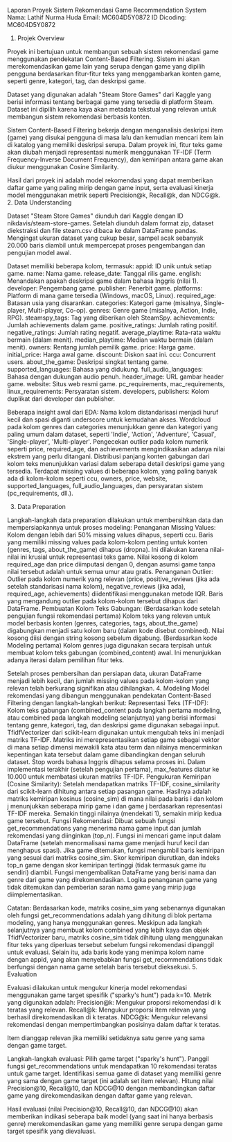 Laporan Proyek Sistem Rekomendasi
Game Recommendation System
    Nama: Lathif Nurma Huda
    Email: MC604D5Y0872
    ID Dicoding: MC604D5Y0872

1. Projek Overview

Proyek ini bertujuan untuk membangun sebuah sistem rekomendasi game menggunakan pendekatan Content-Based Filtering. Sistem ini akan merekomendasikan game lain yang serupa dengan game yang dipilih pengguna berdasarkan fitur-fitur teks yang menggambarkan konten game, seperti genre, kategori, tag, dan deskripsi game.

Dataset yang digunakan adalah "Steam Store Games" dari Kaggle yang berisi informasi tentang berbagai game yang tersedia di platform Steam. Dataset ini dipilih karena kaya akan metadata tekstual yang relevan untuk membangun sistem rekomendasi berbasis konten.

Sistem Content-Based Filtering bekerja dengan menganalisis deskripsi item (game) yang disukai pengguna di masa lalu dan kemudian mencari item lain di katalog yang memiliki deskripsi serupa. Dalam proyek ini, fitur teks game akan diubah menjadi representasi numerik menggunakan TF-IDF (Term Frequency-Inverse Document Frequency), dan kemiripan antara game akan diukur menggunakan Cosine Similarity.

Hasil dari proyek ini adalah model rekomendasi yang dapat memberikan daftar game yang paling mirip dengan game input, serta evaluasi kinerja model menggunakan metrik seperti Precision@k, Recall@k, dan NDCG@k.
2. Data Understanding

Dataset "Steam Store Games" diunduh dari Kaggle dengan ID nikdavis/steam-store-games. Setelah diunduh dalam format zip, dataset diekstraksi dan file steam.csv dibaca ke dalam DataFrame pandas. Mengingat ukuran dataset yang cukup besar, sampel acak sebanyak 20.000 baris diambil untuk mempercepat proses pengembangan dan pengujian model awal.

Dataset memiliki beberapa kolom, termasuk:
    appid: ID unik untuk setiap game.
    name: Nama game.
    release_date: Tanggal rilis game.
    english: Menandakan apakah deskripsi game dalam bahasa Inggris (nilai 1).
    developer: Pengembang game.
    publisher: Penerbit game.
    platforms: Platform di mana game tersedia (Windows, macOS, Linux).
    required_age: Batasan usia yang disarankan.
    categories: Kategori game (misalnya, Single-player, Multi-player, Co-op).
    genres: Genre game (misalnya, Action, Indie, RPG).
    steamspy_tags: Tag yang diberikan oleh SteamSpy.
    achievements: Jumlah achievements dalam game.
    positive_ratings: Jumlah rating positif.
    negative_ratings: Jumlah rating negatif.
    average_playtime: Rata-rata waktu bermain (dalam menit).
    median_playtime: Median waktu bermain (dalam menit).
    owners: Rentang jumlah pemilik game.
    price: Harga game.
    initial_price: Harga awal game.
    discount: Diskon saat ini.
    ccu: Concurrent users.
    about_the_game: Deskripsi singkat tentang game.
    supported_languages: Bahasa yang didukung.
    full_audio_languages: Bahasa dengan dukungan audio penuh.
    header_image: URL gambar header game.
    website: Situs web resmi game.
    pc_requirements, mac_requirements, linux_requirements: Persyaratan sistem.
    developers, publishers: Kolom duplikat dari developer dan publisher.

Beberapa insight awal dari EDA:
    Nama kolom distandarisasi menjadi huruf kecil dan spasi diganti underscore untuk kemudahan akses.
    Wordcloud pada kolom genres dan categories menunjukkan genre dan kategori yang paling umum dalam dataset, seperti 'Indie', 'Action', 'Adventure', 'Casual', 'Single-player', 'Multi-player'.
    Pengecekan outlier pada kolom numerik seperti price, required_age, dan achievements mengindikasikan adanya nilai ekstrem yang perlu ditangani.
    Distribusi panjang konten gabungan dari kolom teks menunjukkan variasi dalam seberapa detail deskripsi game yang tersedia.
    Terdapat missing values di beberapa kolom, yang paling banyak ada di kolom-kolom seperti ccu, owners, price, website, supported_languages, full_audio_languages, dan persyaratan sistem (pc_requirements, dll.).

3. Data Preparation

Langkah-langkah data preparation dilakukan untuk membersihkan data dan mempersiapkannya untuk proses modeling:
    Penanganan Missing Values:
        Kolom dengan lebih dari 50% missing values dihapus, seperti ccu.
        Baris yang memiliki missing values pada kolom-kolom penting untuk konten (genres, tags, about_the_game) dihapus (dropna). Ini dilakukan karena nilai-nilai ini krusial untuk representasi teks game.
        Nilai kosong di kolom required_age dan price diimputasi dengan 0, dengan asumsi game tanpa nilai tersebut adalah untuk semua umur atau gratis.
    Penanganan Outlier:
        Outlier pada kolom numerik yang relevan (price, positive_reviews (jika ada setelah standarisasi nama kolom), negative_reviews (jika ada), required_age, achievements) diidentifikasi menggunakan metode IQR.
        Baris yang mengandung outlier pada kolom-kolom tersebut dihapus dari DataFrame.
    Pembuatan Kolom Teks Gabungan:
        (Berdasarkan kode setelah pengujian fungsi rekomendasi pertama) Kolom teks yang relevan untuk model berbasis konten (genres, categories, tags, about_the_game) digabungkan menjadi satu kolom baru (dalam kode disebut combined). Nilai kosong diisi dengan string kosong sebelum digabung.
        (Berdasarkan kode Modeling pertama) Kolom genres juga digunakan secara terpisah untuk membuat kolom teks gabungan (combined_content) awal. Ini menunjukkan adanya iterasi dalam pemilihan fitur teks.

Setelah proses pembersihan dan persiapan data, ukuran DataFrame menjadi lebih kecil, dan jumlah missing values pada kolom-kolom yang relevan telah berkurang signifikan atau dihilangkan.
4. Modeling
Model rekomendasi yang dibangun menggunakan pendekatan Content-Based Filtering dengan langkah-langkah berikut:
    Representasi Teks (TF-IDF):
        Kolom teks gabungan (combined_content pada langkah pertama modeling, atau combined pada langkah modeling selanjutnya) yang berisi informasi tentang genre, kategori, tag, dan deskripsi game digunakan sebagai input.
        TfidfVectorizer dari scikit-learn digunakan untuk mengubah teks ini menjadi matriks TF-IDF. Matriks ini merepresentasikan setiap game sebagai vektor di mana setiap dimensi mewakili kata atau term dan nilainya mencerminkan kepentingan kata tersebut dalam game dibandingkan dengan seluruh dataset. Stop words bahasa Inggris dihapus selama proses ini. Dalam implementasi terakhir (setelah pengujian pertama), max_features diatur ke 10.000 untuk membatasi ukuran matriks TF-IDF.
    Pengukuran Kemiripan (Cosine Similarity):
        Setelah mendapatkan matriks TF-IDF, cosine_similarity dari scikit-learn dihitung antara setiap pasangan game.
        Hasilnya adalah matriks kemiripan kosinus (cosine_sim) di mana nilai pada baris i dan kolom j menunjukkan seberapa mirip game i dan game j berdasarkan representasi TF-IDF mereka. Semakin tinggi nilainya (mendekati 1), semakin mirip kedua game tersebut.
    Fungsi Rekomendasi:
        Dibuat sebuah fungsi get_recommendations yang menerima nama game input dan jumlah rekomendasi yang diinginkan (top_n).
        Fungsi ini mencari game input dalam DataFrame (setelah menormalisasi nama game menjadi huruf kecil dan menghapus spasi).
        Jika game ditemukan, fungsi mengambil baris kemiripan yang sesuai dari matriks cosine_sim.
        Skor kemiripan diurutkan, dan indeks top_n game dengan skor kemiripan tertinggi (tidak termasuk game itu sendiri) diambil.
        Fungsi mengembalikan DataFrame yang berisi nama dan genre dari game yang direkomendasikan. Logika penanganan game yang tidak ditemukan dan pemberian saran nama game yang mirip juga diimplementasikan.

Catatan: Berdasarkan kode, matriks cosine_sim yang sebenarnya digunakan oleh fungsi get_recommendations adalah yang dihitung di blok pertama modeling, yang hanya menggunakan genres. Meskipun ada langkah selanjutnya yang membuat kolom combined yang lebih kaya dan objek TfidfVectorizer baru, matriks cosine_sim tidak dihitung ulang menggunakan fitur teks yang diperluas tersebut sebelum fungsi rekomendasi dipanggil untuk evaluasi. Selain itu, ada baris kode yang menimpa kolom name dengan appid, yang akan menyebabkan fungsi get_recommendations tidak berfungsi dengan nama game setelah baris tersebut dieksekusi.
5. Evaluation

Evaluasi dilakukan untuk mengukur kinerja model rekomendasi menggunakan game target spesifik ("sparky's hunt") pada k=10. Metrik yang digunakan adalah:
    Precision@k: Mengukur proporsi rekomendasi di k teratas yang relevan.
    Recall@k: Mengukur proporsi item relevan yang berhasil direkomendasikan di k teratas.
    NDCG@k: Mengukur relevansi rekomendasi dengan mempertimbangkan posisinya dalam daftar k teratas.

Item dianggap relevan jika memiliki setidaknya satu genre yang sama dengan game target.

Langkah-langkah evaluasi:
    Pilih game target ("sparky's hunt").
    Panggil fungsi get_recommendations untuk mendapatkan 10 rekomendasi teratas untuk game target.
    Identifikasi semua game di dataset yang memiliki genre yang sama dengan game target (ini adalah set item relevan).
    Hitung nilai Precision@10, Recall@10, dan NDCG@10 dengan membandingkan daftar game yang direkomendasikan dengan daftar game yang relevan.

Hasil evaluasi (nilai Precision@10, Recall@10, dan NDCG@10) akan memberikan indikasi seberapa baik model (yang saat ini hanya berbasis genre) merekomendasikan game yang memiliki genre serupa dengan game target spesifik yang dievaluasi.



